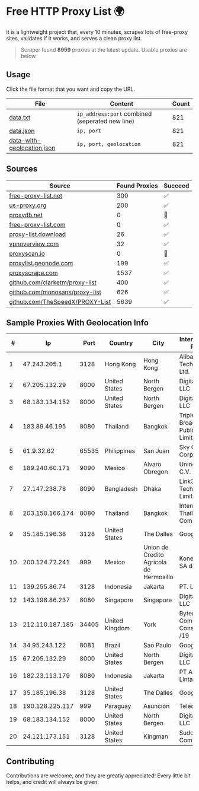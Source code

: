
# Free HTTP Proxy List 🌍

It is a lightweight project that, every 10 minutes, scrapes lots of free-proxy sites, validates if it works, and serves a clean proxy list.


> Scraper found **8959** proxies at the latest update. Usable proxies are below.

## Usage

Click the file format that you want and copy the URL.


|File|Content|Count|
|----|-------|-----|
|[data.txt](https://raw.githubusercontent.com/themiralay/Proxy-List-World/master/data.txt)|`ip_address:port` combined (seperated new line)|821|
|[data.json](https://raw.githubusercontent.com/themiralay/Proxy-List-World/master/data.json)|`ip, port`|821|
|[data-with-geolocation.json](https://raw.githubusercontent.com/themiralay/Proxy-List-World/master/data-with-geolocation.json)|`ip, port, geolocation`|821|

## Sources

|Source|Found Proxies|Succeed|
|------|-------------|-------|
|[free-proxy-list.net](https://free-proxy-list.net)|300|✅|
|[us-proxy.org](https://www.us-proxy.org)|200|✅|
|[proxydb.net](http://proxydb.net)|0|🚫|
|[free-proxy-list.com](https://free-proxy-list.com/?page=&port=&type%5B%5D=http&type%5B%5D=https&up_time=0&search=Search)|0|✅|
|[proxy-list.download](https://www.proxy-list.download/HTTP)|26|✅|
|[vpnoverview.com](https://vpnoverview.com/privacy/anonymous-browsing/free-proxy-servers)|32|✅|
|[proxyscan.io](https://www.proxyscan.io)|0|🚫|
|[proxylist.geonode.com](https://proxylist.geonode.com/api/proxy-list?limit=300&page=1&sort_by=lastChecked&sort_type=desc&protocols=http,https)|199|✅|
|[proxyscrape.com](https://api.proxyscrape.com/v2/?request=displayproxies&protocol=http&timeout=10000&country=all&ssl=all&anonymity=all)|1537|✅|
|[github.com/clarketm/proxy-list](https://raw.githubusercontent.com/clarketm/proxy-list/master/proxy-list-raw.txt)|400|✅|
|[github.com/monosans/proxy-list](https://raw.githubusercontent.com/monosans/proxy-list/main/proxies/http.txt)|626|✅|
|[github.com/TheSpeedX/PROXY-List](https://raw.githubusercontent.com/TheSpeedX/PROXY-List/master/http.txt)|5639|✅|


## Sample Proxies With Geolocation Info

|#|Ip|Port|Country|City|Internet Service Provider|
|-|--|----|-------|----|-------------------------|
|1|47.243.205.1|3128|Hong Kong|Hong Kong|Alibaba (US) Technology Co., Ltd.|
|2|67.205.132.29|8000|United States|North Bergen|DigitalOcean, LLC|
|3|68.183.134.152|8000|United States|North Bergen|DigitalOcean, LLC|
|4|183.89.46.195|8080|Thailand|Bangkok|Triple T Broadband Public Company Limited|
|5|61.9.32.62|65535|Philippines|San Juan|Sky Cable Corporation|
|6|189.240.60.171|9090|Mexico|Alvaro Obregon|Uninet S.A. de C.V.|
|7|27.147.238.78|8090|Bangladesh|Dhaka|Link3 Technologies Limited|
|8|203.150.166.174|8080|Thailand|Bangkok|Internet Thailand Company Ltd.|
|9|35.185.196.38|3128|United States|The Dalles|Google LLC|
|10|200.124.72.241|999|Mexico|Union de Credito Agricola de Hermosillo|Konecta Sonora SA de CV|
|11|139.255.86.74|3128|Indonesia|Jakarta|PT. LINKNET|
|12|143.198.86.237|8080|Singapore|Singapore|DigitalOcean, LLC|
|13|212.110.187.185|34405|United Kingdom|York|Bytemark Computer Consulting Ltd /19|
|14|34.95.243.122|8081|Brazil|Sao Paulo|Google LLC|
|15|67.205.132.29|8000|United States|North Bergen|DigitalOcean, LLC|
|16|182.23.113.179|8080|Indonesia|Jakarta|PT Aplikanusa Lintasarta|
|17|35.185.196.38|3128|United States|The Dalles|Google LLC|
|18|190.128.225.117|999|Paraguay|Asunción|Telecel S.A.|
|19|68.183.134.152|8000|United States|North Bergen|DigitalOcean, LLC|
|20|24.121.173.151|3128|United States|Kingman|Suddenlink Communications|



## Contributing

Contributions are welcome, and they are greatly appreciated! Every
little bit helps, and credit will always be given.

